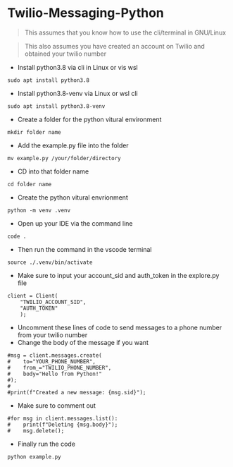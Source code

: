 # Twilio-Messaging-Python

> This assumes that you know how to use the cli/terminal in GNU/Linux

> This also assumes you have created an account on Twilio and obtained your twilio number

- Install python3.8 via cli in Linux or vis wsl
```
sudo apt install python3.8 
```
- Install python3.8-venv via Linux or wsl cli
```
sudo apt install python3.8-venv
```
- Create a folder for the python vitural environment 
```
mkdir folder name
```
- Add the example.py file into the folder
```
mv example.py /your/folder/directory
```
- CD into that folder name
```
cd folder name
```
- Create the python vitural envrionment
```
python -m venv .venv
```
- Open up your IDE via the command line
```
code .
```
- Then run the command in the vscode terminal
```
source ./.venv/bin/activate
```
- Make sure to input your account_sid and auth_token in the explore.py file
```
client = Client(
    "TWILIO_ACCOUNT_SID", 
    "AUTH_TOKEN"
    );

```
- Uncomment these lines of code to send messages to a phone number from your twilio number
- Change the body of the message if you want
```
#msg = client.messages.create(
#    to="YOUR_PHONE_NUMBER",
#    from_="TWILIO_PHONE_NUMBER",
#    body="Hello from Python!"
#);
#
#print(f"Created a new message: {msg.sid}");
```
- Make sure to comment out
```
#for msg in client.messages.list():
#    print(f"Deleting {msg.body}");
#    msg.delete();
```
- Finally run the code
```
python example.py
```
